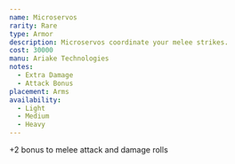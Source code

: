 ```yaml
---
name: Microservos
rarity: Rare
type: Armor
description: Microservos coordinate your melee strikes.
cost: 30000
manu: Ariake Technologies
notes:
  - Extra Damage
  - Attack Bonus
placement: Arms
availability:
  - Light
  - Medium
  - Heavy
---
```

+2 bonus to melee attack and damage rolls

